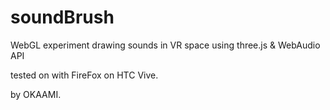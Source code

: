 # soundBrush

WebGL experiment drawing sounds in VR space using three.js & WebAudio API

tested on with FireFox on HTC Vive.

by OKAAMI.
